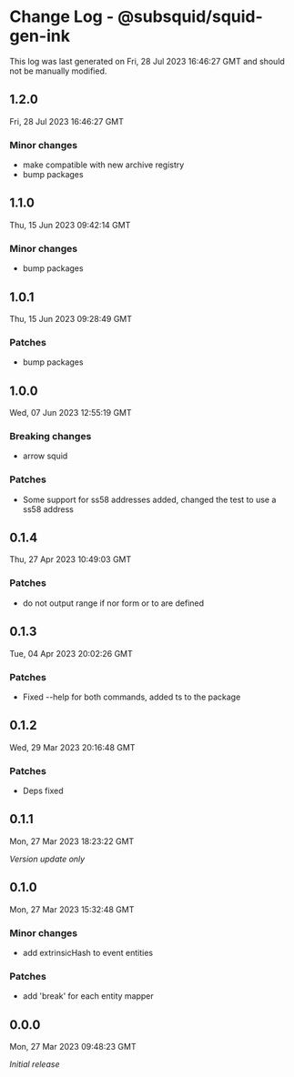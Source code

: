 # Change Log - @subsquid/squid-gen-ink

This log was last generated on Fri, 28 Jul 2023 16:46:27 GMT and should not be manually modified.

## 1.2.0
Fri, 28 Jul 2023 16:46:27 GMT

### Minor changes

- make compatible with new archive registry
- bump packages

## 1.1.0
Thu, 15 Jun 2023 09:42:14 GMT

### Minor changes

- bump packages

## 1.0.1
Thu, 15 Jun 2023 09:28:49 GMT

### Patches

- bump packages

## 1.0.0
Wed, 07 Jun 2023 12:55:19 GMT

### Breaking changes

- arrow squid

### Patches

- Some support for ss58 addresses added, changed the test to use a ss58 address

## 0.1.4
Thu, 27 Apr 2023 10:49:03 GMT

### Patches

- do not output range if nor form or to are defined

## 0.1.3
Tue, 04 Apr 2023 20:02:26 GMT

### Patches

- Fixed --help for both commands, added ts to the package

## 0.1.2
Wed, 29 Mar 2023 20:16:48 GMT

### Patches

- Deps fixed

## 0.1.1
Mon, 27 Mar 2023 18:23:22 GMT

_Version update only_

## 0.1.0
Mon, 27 Mar 2023 15:32:48 GMT

### Minor changes

- add extrinsicHash to event entities

### Patches

- add 'break' for each entity mapper

## 0.0.0
Mon, 27 Mar 2023 09:48:23 GMT

_Initial release_

